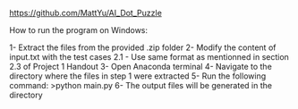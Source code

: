 https://github.com/MattYu/AI_Dot_Puzzle

How to run the program on Windows:

1- Extract the files from the provided .zip folder
2- Modify the content of input.txt with the test cases
    2.1 - Use same format as mentionned in section 2.3 of Project 1 Handout
3- Open Anaconda terminal
4- Navigate to the directory where the files in step 1 were extracted
5- Run the following command:
    >python main.py
6- The output files will be generated in the directory